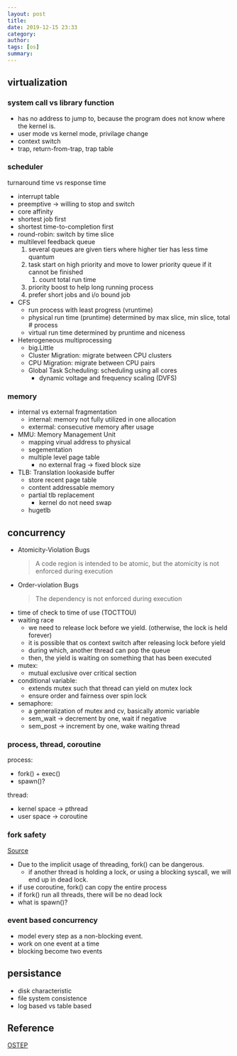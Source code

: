 ```yaml
---
layout: post
title:
date: 2019-12-15 23:33
category:
author:
tags: [os]
summary:
---
```


## virtualization

### system call vs library function

* has no address to jump to, because the program does not know where the kernel is.
* user mode vs kernel mode, privilage change
* context switch
* trap, return-from-trap, trap table

### scheduler

turnaround time vs response time

* interrupt table
* preemptive -> willing to stop and switch
* core affinity
* shortest job first
* shortest time-to-completion first
* round-robin: switch by time slice
* multilevel feedback queue
   1. several queues are given tiers where higher tier has less time quantum
   2. task start on high priority and move to lower priority queue if it cannot be finished
      1. count total run time
   3. priority boost to help long running process
   4. prefer short jobs and i/o bound job
* CFS
  * run process with least progress (vruntime)
  * physical run time (pruntime) determined by max slice, min slice, total # process
  * virtual run time determined by pruntime and niceness
* Heterogeneous multiprocessing
  * big.Little
  * Cluster Migration: migrate between CPU clusters
  * CPU Migration: migrate between CPU pairs
  * Global Task Scheduling: scheduling using all cores
    * dynamic voltage and frequency scaling (DVFS)

### memory

* internal vs external fragmentation
  * internal: memory not fully utilized in one allocation
  * extermal: consecutive memory after usage
* MMU: Memory Management Unit
  * mapping virual address to physical
  * segementation
  * multiple level page table
    * no external frag -> fixed block size
* TLB: Translation lookaside buffer
  * store recent page table
  * content addressable memory
  * partial tlb replacement
    * kernel do not need swap
  * hugetlb

## concurrency

* Atomicity-Violation Bugs
  > A code region is intended to be atomic, but the atomicity is not enforced during execution
* Order-violation Bugs
  > The dependency is not enforced during execution
* time of check to time of use (TOCTTOU)
* waiting race
  * we need to release lock before we yield. (otherwise, the lock is held forever)
  * it is possible that os context switch after releasing lock before yield
  * during which, another thread can pop the queue
  * then, the yield is waiting on something that has been executed
* mutex:
  * mutual exclusive over critical section
* conditional variable:
  * extends mutex such that thread can yield on mutex lock
  * ensure order and fairness over spin lock
* semaphore:
  * a generalization of mutex and cv, basically atomic variable
  * sem_wait -> decrement by one, wait if negative
  * sem_post -> increment by one, wake waiting thread

### process, thread, coroutine

process:

* fork() + exec()
* spawn()?

thread:

* kernel space -> pthread
* user space -> coroutine

### fork safety

[Source](https://www.evanjones.ca/fork-is-dangerous.html)

* Due to the implicit usage of threading, fork() can be dangerous.
  * if another thread is holding a lock, or using a blocking syscall, we will end up in dead lock.
* if use coroutine, fork() can copy the entire process
* if fork() run all threads, there will be no dead lock
* what is spawn()?

### event based concurrency

* model every step as a non-blocking event.
* work on one event at a time
* blocking become two events

## persistance

* disk characteristic
* file system consistence
* log based vs table based

## Reference

[OSTEP](http://pages.cs.wisc.edu/~remzi/OSTEP/)
